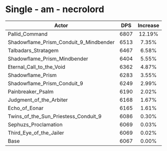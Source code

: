 # Single - am - necrolord
| Actor | DPS | Increase |
|---|:---:|:---:|
|Pallid_Command|6807|12.19%|
|Shadowflame_Prism_Conduit_9_Mindbender|6513|7.35%|
|Talbadars_Stratagem|6467|6.58%|
|Shadowflame_Prism_Mindbender|6404|5.55%|
|Eternal_Call_to_the_Void|6362|4.87%|
|Shadowflame_Prism|6283|3.55%|
|Shadowflame_Prism_Conduit_9|6249|2.99%|
|Painbreaker_Psalm|6190|2.02%|
|Judgment_of_the_Arbiter|6168|1.67%|
|Echo_of_Eonar|6165|1.61%|
|Twins_of_the_Sun_Priestess_Conduit_9|6086|0.30%|
|Sephuzs_Proclamation|6069|0.03%|
|Third_Eye_of_the_Jailer|6069|0.02%|
|Base|6067|0.00%|
